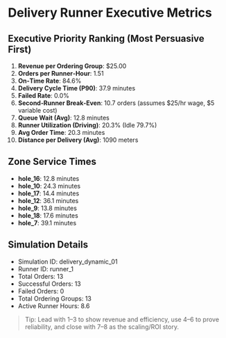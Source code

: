 # Delivery Runner Executive Metrics

## Executive Priority Ranking (Most Persuasive First)
1. **Revenue per Ordering Group**: $25.00
2. **Orders per Runner‑Hour**: 1.51
3. **On‑Time Rate**: 84.6%
4. **Delivery Cycle Time (P90)**: 37.9 minutes
5. **Failed Rate**: 0.0%
6. **Second‑Runner Break‑Even**: 10.7 orders (assumes $25/hr wage, $5 variable cost)
7. **Queue Wait (Avg)**: 12.8 minutes
8. **Runner Utilization (Driving)**: 20.3% (Idle 79.7%)
9. **Avg Order Time**: 20.3 minutes
10. **Distance per Delivery (Avg)**: 1090 meters

## Zone Service Times
- **hole_16**: 12.8 minutes
- **hole_10**: 24.3 minutes
- **hole_17**: 14.4 minutes
- **hole_12**: 36.1 minutes
- **hole_9**: 13.8 minutes
- **hole_18**: 17.6 minutes
- **hole_7**: 39.1 minutes


## Simulation Details
- Simulation ID: delivery_dynamic_01
- Runner ID: runner_1
- Total Orders: 13
- Successful Orders: 13
- Failed Orders: 0
- Total Ordering Groups: 13
- Active Runner Hours: 8.6

> Tip: Lead with 1–3 to show revenue and efficiency, use 4–6 to prove reliability, and close with 7–8 as the scaling/ROI story.
